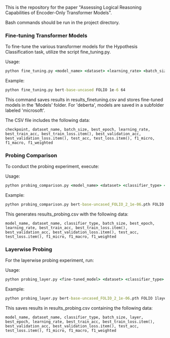 This is the repository for the paper "Assessing Logical Reasoning Capabilities of Encoder-Only Transformer Models".


Bash commands should be run in the project directory.

### Fine-tuning Transformer Models
To fine-tune the various transformer models for the Hypothesis Classification task, utilize the script fine_tuning.py.

Usage:
```bat
python fine_tuning.py <model_name> <dataset> <learning_rate> <batch_size>
```

Example:
```bat
python fine_tuning.py bert-base-uncased FOLIO 1e-6 64
```

This command saves results in results_finetuning.csv and stores fine-tuned models in the 'Models' folder. For 'deberta', models are saved in a subfolder labeled 'microsoft'.

The CSV file includes the following data:

```
checkpoint, dataset_name, batch_size, best_epoch, learning_rate, best_train_acc, best_train_loss.item(), best_validation_acc, best_validation_loss.item(), test_acc, test_loss.item(), f1_micro, f1_macro, f1_weighted
```

### Probing Comparison
To conduct the probing experiment, execute:

Usage:
```bat
python probing_comparison.py <model_name> <dataset> <classifier_type> <learning_rate> <batch_size>
```

Example:
```bat
python probing_comparison.py bert-base-uncased_FOLIO_2_1e-06.pth FOLIO 1layer 1e-06 64
```

This generates results_probing.csv with the following data:

```
model_name, dataset_name, classifier_type, batch_size, best_epoch, learning_rate, best_train_acc, best_train_loss.item(), best_validation_acc, best_validation_loss.item(), test_acc, test_loss.item(), f1_micro, f1_macro, f1_weighted
```

### Layerwise Probing
For the layerwise probing experiment, run:

Usage:
```bat
python probing_layer.py <fine-tuned_model> <dataset> <classifier_type> <layer> <learning_rate> <batch_size>
```

Example:
```bat
python probing_layer.py bert-base-uncased_FOLIO_2_1e-06.pth FOLIO 1layer 12 1e-06 64
```

This saves results in results_probing.csv containing the following data:

```
model_name, dataset_name, classifier_type, batch_size, layer, best_epoch, learning_rate, best_train_acc, best_train_loss.item(), best_validation_acc, best_validation_loss.item(), test_acc, test_loss.item(), f1_micro, f1_macro, f1_weighted
```
